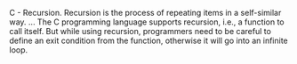 C - Recursion. Recursion is the process of repeating items in a self-similar way. ... The C programming language supports recursion, i.e., a function to call itself. But while using recursion, programmers need to be careful to define an exit condition from the function, otherwise it will go into an infinite loop.
